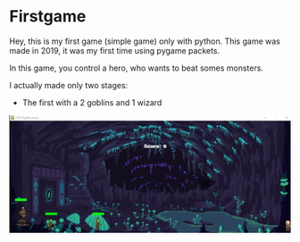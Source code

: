 # Firstgame
Hey, this is my first game (simple game) only with python.
This game was made in 2019, it was my first time using pygame packets.

In this game, you control a hero, who wants to beat somes monsters.

I actually made only two stages:

  - The first with a 2 goblins and 1 wizard

![](ForReadMe/stage1.JPG)
